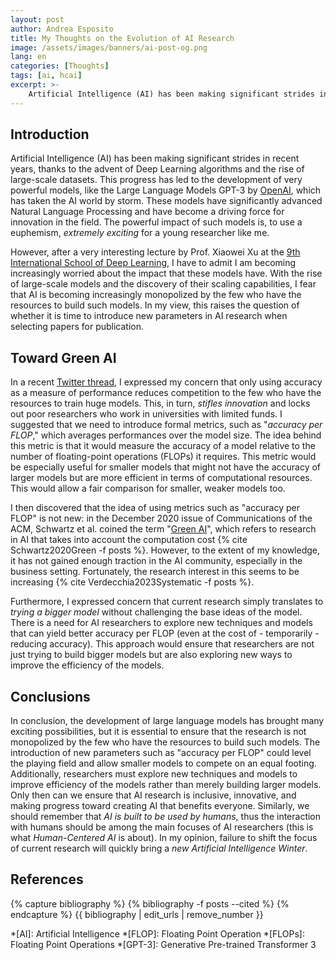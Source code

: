 ```yaml
---
layout: post
author: Andrea Esposito
title: My Thoughts on the Evolution of AI Research
image: /assets/images/banners/ai-post-og.png
lang: en
categories: [Thoughts]
tags: [ai, hcai]
excerpt: >-
    Artificial Intelligence (AI) has been making significant strides in recent years, thanks to the advent of Deep Learning algorithms and the rise of large-scale datasets. The powerful impact of such models is, to use a euphemism, extremely exciting for a young researcher like me. However, I have to admit I am becoming increasingly worried about the impact that these models have.
---
```


## Introduction

Artificial Intelligence (AI) has been making significant strides in recent years, thanks to the advent of Deep Learning algorithms and the rise of large-scale datasets. This progress has led to the development of very powerful models, like the Large Language Models GPT-3 by [OpenAI](https://openai.com/), which has taken the AI world by storm. These models have significantly advanced Natural Language Processing and have become a driving force for innovation in the field. The powerful impact of such models is, to use a euphemism, _extremely exciting_ for a young researcher like me.

However, after a very interesting lecture by Prof. Xiaowei Xu at the [9th International School of Deep Learning](http://deeplearn.irdta.eu/2023sp/), I have to admit I am becoming increasingly worried about the impact that these models have. With the rise of large-scale models and the discovery of their scaling capabilities, I fear that AI is becoming increasingly monopolized by the few who have the resources to build such models. In my view, this raises the question of whether it is time to introduce new parameters in AI research when selecting papers for publication.

## Toward Green AI

In a recent [Twitter thread](https://twitter.com/espositoandrea_/status/1644024136774164481?s=61&t=ST82pblAQ36ndIq3wvjTdg), I expressed my concern that only using accuracy as a measure of performance reduces competition to the few who have the resources to train huge models. This, in turn, _stifles innovation_ and locks out poor researchers who work in universities with limited funds. I suggested that we need to introduce formal metrics, such as "_accuracy per FLOP_," which averages performances over the model size. The idea behind this metric is that it would measure the accuracy of a model relative to the number of floating-point operations (FLOPs) it requires. This metric would be especially useful for smaller models that might not have the accuracy of larger models but are more efficient in terms of computational resources.  This would allow a fair comparison for smaller, weaker models too.

I then discovered that the idea of using metrics such as "accuracy per FLOP" is not new: in the December 2020 issue of Communications of the ACM, Schwartz et al. coined the term "[Green AI](https://doi.org/10.1145/3381831)", which refers to research in AI that takes into account the computation cost {% cite Schwartz2020Green -f posts %}. However, to the extent of my knowledge, it has not gained enough traction in the AI community, especially in the business setting. Fortunately, the research interest in this seems to be increasing {% cite Verdecchia2023Systematic -f posts %}.

Furthermore, I expressed concern that current research simply translates to _trying a bigger model_ without challenging the base ideas of the model. There is a need for AI researchers to explore new techniques and models that can yield better accuracy per FLOP (even at the cost of - temporarily - reducing accuracy). This approach would ensure that researchers are not just trying to build bigger models but are also exploring new ways to improve the efficiency of the models.

## Conclusions

In conclusion, the development of large language models has brought many exciting possibilities, but it is essential to ensure that the research is not monopolized by the few who have the resources to build such models. The introduction of new parameters such as "accuracy per FLOP" could level the playing field and allow smaller models to compete on an equal footing. Additionally, researchers must explore new techniques and models to improve efficiency of the models rather than merely building larger models. Only then can we ensure that AI research is inclusive, innovative, and making progress toward creating AI that benefits everyone. Similarly, we should remember that _AI is built to be used by humans_, thus the interaction with humans should be among the main focuses of AI researchers (this is what _Human-Centered AI_ is about). In my opinion, failure to shift the focus of current research will quickly bring a _new Artificial Intelligence Winter_.

## References

{% capture bibliography %}
{% bibliography -f posts --cited %}
{% endcapture %}
{{ bibliography | edit_urls | remove_number }}

*[AI]: Artificial Intelligence
*[FLOP]: Floating Point Operation
*[FLOPs]: Floating Point Operations
*[GPT-3]: Generative Pre-trained Transformer 3
